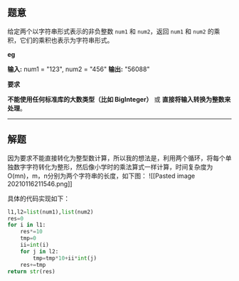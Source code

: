 ## 题意

给定两个以字符串形式表示的非负整数 `num1` 和 `num2`，返回 `num1` 和 `num2` 的乘积，它们的乘积也表示为字符串形式。

**eg**

**输入:** num1 = "123", num2 = "456"
**输出:** "56088"

**要求**

**不能使用任何标准库的大数类型（比如 BigInteger）** 或 **直接将输入转换为整数来处理**。

---
## 解题

因为要求不能直接转化为整型数计算，所以我的想法是，利用两个循环，将每个单独数字字符转化为整形，然后像小学时的乘法算式一样计算，时间复杂度为O(mn)，m，n分别为两个字符串的长度，如下图：
![[Pasted image 20210116211546.png]]

具体的代码实现如下：

```python
l1,l2=list(num1),list(num2)
res=0
for i in l1:
	res*=10
	tmp=0
	ii=int(i)
	for j in l2:
		tmp=tmp*10+ii*int(j)
	res+=tmp
return str(res)
```